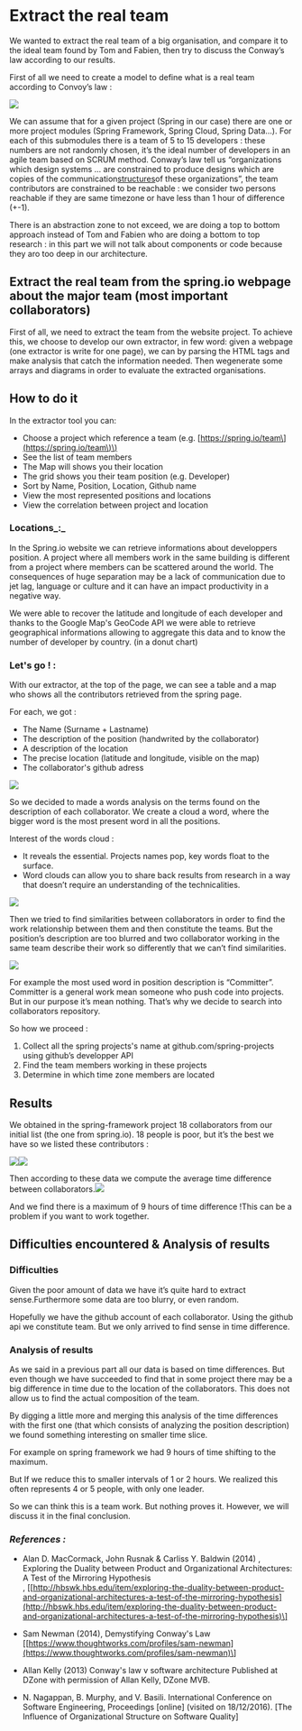 # **Extract the real team**

We wanted to extract the real team of a big organisation, and compare it to the ideal team found by Tom and Fabien, then try to discuss the Conway’s law according to our results.

First of all we need to create a model to define what is a real team according to Convoy’s law :

![](https://lh5.googleusercontent.com/Dp4OU7-zov2DpQUfG-aY5ynyxBUqxMUzlCyItzWEzGQQzwSvePWxbETZCJ75b9UXYzOUjLJ3uHxZ3TxFNRqT350hcbGwUGgIawr9_iGQgA_xr2g8oIRhIy-iQqg7VxHPNvvh73lw)

We can assume that for a given project \(Spring in our case\) there are one or more project modules \(Spring Framework, Spring Cloud, Spring Data…\). For each of this submodules there is a team of 5 to 15 developers : these numbers are not randomly chosen, it’s the ideal number of developers in an agile team based on SCRUM method. Conway’s law tell us “organizations which design systems ... are constrained to produce designs which are copies of the communication[structures](https://en.wikipedia.org/wiki/Organizational_structure)of these organizations”, the team contributors are constrained to be reachable : we consider two persons reachable if they are same timezone or have less than 1 hour of difference \(+-1\).

There is an abstraction zone to not exceed, we are doing a top to bottom approach instead of Tom and Fabien who are doing a bottom to top research : in this part we will not talk about components or code because they aro too deep in our architecture.

## Extract the real team from the spring.io webpage about the major team \(most important collaborators\)

First of all, we need to extract the team from the website project. To achieve this, we choose to develop our own extractor, in few word: given a webpage \(one extractor is write for one page\), we can by parsing the HTML tags and make analysis that catch the information needed. Then wegenerate some arrays and diagrams in order to evaluate the extracted organisations.

## How to do it

In the extractor tool you can:

* Choose a project which reference a team \(e.g. [https://spring.io/team\](https://spring.io/team\)\)
* See the list of team members
* The Map will shows you their location
* The grid shows you their team position \(e.g. Developer\)
* Sort by Name, Position, Location, Github name
* View the most represented positions and locations
* View the correlation between project and location

### Locations_:_

In the Spring.io website we can retrieve informations about developpers position. A project where all members work in the same building is different from a project where members can be scattered around the world. The consequences of huge separation may be a lack of communication due to jet lag, language or culture and it can have an impact productivity in a negative way.

We were able to recover the latitude and longitude of each developer and thanks to the Google Map's GeoCode API we were able to retrieve geographical informations allowing to aggregate this data and to know the number of developer by country. \(in a donut chart\)



### Let's go ! :

With our extractor, at the top of the page, we can see a table and a map who shows all the contributors retrieved from the spring page.

For each, we got :

* The Name \(Surname + Lastname\)
* The description of the position \(handwrited by the collaborator\)
* A description of the location 
* The precise location \(latitude and longitude, visible on the map\)
* The collaborator's github adress

![](https://lh4.googleusercontent.com/XNjBt__q7qyj2oQRQYYQsms_j9f7t-jVGKYJvlooLSFkktaPU6FK_I-7hSyUkIaw-exooBIXBSD3bh0TwmlFNbzxqATB3VdD4UY3c1ttVibe0DtK41Tk_P2HYwgcTVVc859mSeEq)

So we decided to made a words analysis on the terms found on the description of each collaborator. We create a cloud a word, where the bigger word is the most present word in all the positions.

Interest of the words cloud :

* It reveals the essential. Projects names pop, key words float to the surface.
* Word clouds can allow you to share back results from research in a way that doesn’t require an understanding of the technicalities.

![](http://image.prntscr.com/image/90d71b8665b14e2e8ddc2a2e7ad64ee0.png)

Then we tried to find similarities between collaborators in order to find the work relationship between them and then constitute the teams. But the position’s description are too blurred and two collaborator working in the same team describe their work so differently that we can’t find similarities.

![](https://lh6.googleusercontent.com/cEB6gUP40nmtv3YVcB7zmWaM7G5FGOKA78d0-D71qyBE3eS5Ww1m1KIjKk3EhelnobDmzM5ErBVO9_TgrVNqxaTLAvOY_U8Q6k_s2KKsx9S4fejGFSehV2kG--KETVOpf2ARzR_H)

For example the most used word in position description is “Committer”. Committer is a general work mean someone who push code into projects. But in our purpose it’s mean nothing. That’s why we decide to search into collaborators repository.

So how we proceed :

1. Collect all the spring projects's name at github.com/spring-projects using github’s developper API
2. Find the team members working in these projects
3. Determine in which time zone members are located

## Results

We obtained in the spring-framework project 18 collaborators from our initial list \(the one from spring.io\). 18 people is poor, but it’s the best we have so we listed these contributors :

![](http://image.prntscr.com/image/7567c21994764ad88aa59c3674a11d78.png)![](http://image.prntscr.com/image/c61e32e424fb4e52bf84dad73e48eae9.png)

Then according to these data we compute the average time difference between collaborators.![](https://lh4.googleusercontent.com/3muWtfPvnGRwx4rF6qBHlWa5e87kEcJn6Pn4acOpjbdisKeiLLmcWsQCFFP1Ki8EeGcHkEtP66qNPmi864jhOgORfte0WOSE4el4NEIAQYi5EuCyxN3N1PJneIVAFRAynQOI0xrV)

And we find there is a maximum of 9 hours of time difference !This can be a problem if you want to work together.

## Difficulties encountered & Analysis of results

### Difficulties

Given the poor amount of data we have it’s quite hard to extract sense.Furthermore some data are too blurry, or even random.

Hopefully we have the github account of each collaborator. Using the github api we constitute team. But we only arrived to find sense in time difference.

### Analysis of results

As we said in a previous part all our data is based on time differences. But even though we have succeeded to find that in some project there may be a big difference in time due to the location of the collaborators. This does not allow us to find the actual composition of the team.

By digging a little more and merging this analysis of the time differences with the first one \(that which consists of analyzing the position description\) we found something interesting on smaller time slice.

For example on spring framework we had 9 hours of time shifting to the maximum.

But If we reduce this to smaller intervals of 1 or 2 hours. We realized this often represents 4 or 5 people, with only one leader.

So we can think this is a team work. But nothing proves it. However, we will discuss it in the final conclusion.

### _**References :**_

* Alan D. MacCormack, John Rusnak & Carliss Y. Baldwin \(2014\) , Exploring the Duality between Product and Organizational Architectures: A Test of the Mirroring Hypothesis  
  , \[[http://hbswk.hbs.edu/item/exploring-the-duality-between-product-and-organizational-architectures-a-test-of-the-mirroring-hypothesis](http://hbswk.hbs.edu/item/exploring-the-duality-between-product-and-organizational-architectures-a-test-of-the-mirroring-hypothesis)\]

* Sam Newman \(2014\), Demystifying Conway's Law \[[https://www.thoughtworks.com/profiles/sam-newman](https://www.thoughtworks.com/profiles/sam-newman)\]

* Allan Kelly \(2013\) Conway's law v software architecture Published at DZone with permission of Allan Kelly, DZone MVB.

* N. Nagappan, B. Murphy, and V. Basili. International Conference on Software Engineering, Proceedings \[online\] \(visited on 18/12/2016\). \[The Influence of Organizational Structure on Software Quality\]



